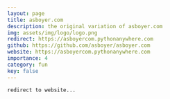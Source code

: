```yaml
---
layout: page
title: asboyer.com
description: the original variation of asboyer.com
img: assets/img/logo/logo.png
redirect: https://asboyercom.pythonanywhere.com
github: https://github.com/asboyer/asboyer.com
website: https://asboyercom.pythonanywhere.com
importance: 4
category: fun
key: false
---
```


    redirect to website...
